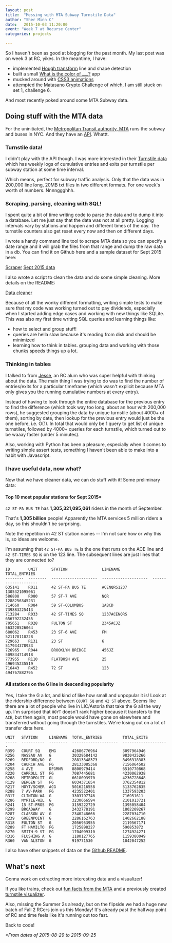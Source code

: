 ```yaml
---
layout: post
title:  "Messing with MTA Subway Turnstile Data"
author: "Sher Minn C"
date:   2015-10-03 11:20:00
event: "Week 7 at Recurse Center"
categories: projects

---
```


So I haven't been as good at blogging for the past month. My last post was on week 3 at RC, yikes. In the meantime, I have:

* implemented [Hough transform](https://github.com/piratefsh/image-processing/tree/f/hough) line and shape detection
* built a small [What is the color of ___?](http://piratefsh.github.io/what-color-is/#puppies) app
* mucked around with [CSS3 animations](http://codepen.io/piratefsh/pen/YyGJYy)
* attempted the [Matasano Crypto Challenge](http://cryptopals.com) of which, I am still stuck on set 1, challenge 6. 

And most recently poked around some MTA Subway data. 

## Doing stuff with the MTA data

For the uninitiated, the [Metropolitan Transit authority, MTA](http://www.mta.info/) runs the subway and buses in NYC. And they have an [API](http://web.mta.info/developers/). Whattt. 

### Turnstile data!
I didn't play with the API though. I was more interested in their [Turnstile data](http://web.mta.info/developers/turnstile.html) which has weekly logs of cumulative entries and exits per turnstile per subway station at some time interval. 

Which means, perfect for subway traffic analysis. Only that the data was in 200,000 line long, 20MB txt files in two different formats. For one week's worth of numbers. Nnnnggghhh.

### Scraping, parsing, cleaning with SQL!
I spent quite a bit of time writing code to parse the data and to dump it into a database. Let me just say that the data was not at all pretty. Logging intervals vary by stations and happen and different times of the day. The turnstile counters also get reset every now and then on different days. 

I wrote a handy command line tool to scrape MTA data so you can specify a date range and it will grab the files from that range and dump the raw data in a db. 
You can find it on Github here and a sample dataset for Sept 2015 here:

<a href="https://github.com/piratefsh/mta-turnstile-scraper" class='btn btn-primary'>Scraper</a>
<a href="https://piratefsh.github.io/assets/files/mta-turnstile-sept.db" class='btn btn-secondary'>Sept 2015 data</a>

I also wrote a script to clean the data and do some simple cleaning. More details on the README:

<a href="https://github.com/piratefsh/mta-turnstile-cruncher" class='btn btn-primary'>Data cleaner</a>

Because of all the wonky different formatting, writing simple tests to make sure that my code was working turned out to pay dividends, especially when I started adding edge cases and working with new things like SQLite. This was also my first time writing SQL queries and learning things like:

* how to select and group stuff!
* queries are hella slow because it's reading from disk and should be minimized
* learning how to think in tables. grouping data and working with those chunks speeds things up a lot.

### Thinking in tables
I talked to from [Jesse](https://github.com/jessechen), an RC alum who was super helpful with thinking about the data. The main thing I was trying to do was to find the number of entries/exits for a particular timeframe (which wasn't explicit because MTA only gives you the running cumulative numbers at every entry). 

Instead of having to look through the entire database for the previous entry to find the difference (which took way too long, about an hour with 200,000 rows), he suggested grouping the data by unique turnstile (about 4000+ of them), sorting by date, then lookup for the previous entry would just be the one before, i.e. O(1). In total that would only be 1 query to get list of unique turnstiles, followed by 4000+ queries for each turnstile, which turned out to be waaay faster (under 5 minutes).

Also, working with Python has been a pleasure, especially when it comes to writing simple assert tests, something I haven't been able to make into a habit with Javascript.

### I have useful data, now what?
Now that we have cleaner data, we can do stuff with it! Some preliminary data:

#### Top 10 most popular stations for Sept 2015*

`42 ST-PA BUS TE` has **1,305,321,095,061** riders in the month of September. 

That's **1,305 billion** people! Apparently the MTA services 5 million riders a day, so this shouldn't be surprising.

Note the repetition in 42 ST station names -- I'm not sure how or why this is, so ideas are welcome. 

I'm assuming that `42 ST-PA BUS TE` is the one that runs on the ACE line and `42 ST-TIMES SQ` is on the 123 line. The subsequent lines are just lines that they are connected to?

    ID        UNIT      STATION               LINENAME              TOTAL_ENTRIES       
    --------  --------  --------------------  --------------------  --------------------
    635141    R011      42 ST-PA BUS TE       ACENQRS1237           1305321095061       
    586808    R080      57 ST-7 AVE           NQR                   1288256345231       
    714660    R084      59 ST-COLUMBUS        1ABCD                 739883225413        
    713284    R033      42 ST-TIMES SQ        1237ACENQRS           656792232455        
    705651    R028      FULTON ST             2345ACJZ              563220526064        
    680062    R453      23 ST-6 AVE           FM                    521178110228        
    729663    R131      23 ST                 6                     517934378933        
    726965    R044      BROOKLYN BRIDGE       456JZ                 509834714918        
    773955    R110      FLATBUSH AVE          25                    496945235519        
    716443    R452      72 ST                 123                   494767882795  

#### All stations on the G line in descending popularity

Yes, I take the G a lot, and kind of like how small and unpopular it is! Look at the ridership difference between `COURT SQ` and `42 ST` above. Seems like there are a lot of people who live in LIC/Astoria that take the G all the way up. I'm surprised that `HOYT` doesn't rank higher because it transfers to the `ACE`, but then again, most people would have gone on elsewhere and transferred without going through the turnstiles. We're losing out on a lot of transfer data here.



    UNIT   STATION     LINENAME  TOTAL_ENTRIES         TOTAL_EXITS         
    -----  ----------  --------  --------------------  --------------------
    R359   COURT SQ    EMG       42686776964           3097964946          
    R256   NASSAU AV   G         30329584142           9830425266          
    R269   BEDFORD/NO  G         28813348373           8496318383          
    R204   CHURCH AVE  FG        28133085368           7156064502          
    R258   4 AVE       DFGMNR    8800979414            6510770868          
    R220   CARROLL ST  FG        7087445681            4230062938          
    R268   METROPOLIT  GL        6618093970            4236728648          
    R129   BERGEN ST   FG        6034371654            3762354812          
    R217   HOYT/SCHER  ACG       5016216558            5133762835          
    R288   7 AV-PARK   FG        4235522401            1337593203          
    R317   CLINTON-WA  G         3303797746            716951611           
    R286   MYRTLE-WIL  G         3230666594            2101013721          
    R241   15 ST-PROS  FG        3159222729            1395058404          
    R299   BROADWAY    G         2432778191            1802209267          
    R287   CLASSON AV  G         2340248666            2287034710          
    R239   GREENPOINT  G         2286162763            1402662188          
    R318   FULTON ST   G         2056953955            2119567171          
    R289   FT HAMILTO  FG        1725898227            590853872           
    R270   SMITH-9 ST  FG        1704099310            1274924271          
    R316   FLUSHING A  G         1180127765            1159380049          
    R360   VAN ALSTON  G         919771530             1042047252

I also have other snippets of data on the [Github README](https://github.com/piratefsh/mta-turnstile-cruncher).

## What's next
Gonna work on extracting more interesting data and a visualizer! 

If you like trains, check out [fun facts from the MTA](http://web.mta.info/nyct/facts/ffsubway.htm) and a previously created [turnstile visualizer](http://chriswhong.com/open-data/visualizing-the-mtas-turnstile-data).

Also, missing the Summer 2s already, but on the flipside we had a huge new batch of Fall 2 RCers join us this Monday! It's already past the halfway point of RC and time feels like it's running out too fast. 

Back to code!

_*From dates of 2015-08-29 to 2015-09-25_
